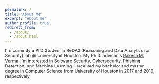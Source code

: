 ```yaml
---
permalink: /
title: "About Me"
excerpt: "About me"
author_profile: true
redirect_from: 
  - /about/
  - /about.html
---
```


I'm currently a PhD Student in ReDAS (Reasoning and Data Analytics for Security) lab @ University of Houston. My Ph.D. advisor is [Rakesh M. Verma](http://www2.cs.uh.edu/~rmverma/). I'm interested in Software Security, Cybersecurity, Phishing Detection, and Machine Learning. I received  my bachelor and master degree in Computer Science from University of Houston in 2017 and 2019, respectively.

